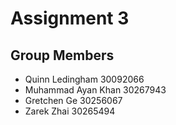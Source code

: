 # Assignment 3

## Group Members
<ul>
<li>Quinn Ledingham 30092066</li>
<li>Muhammad Ayan Khan 30267943</li>
<li>Gretchen Ge 30256067</li>
<li>Zarek Zhai 30265494</li>
</ul>
